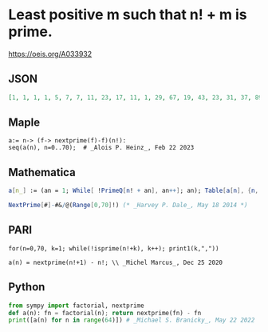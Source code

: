 # Least positive m such that n\! \+ m is prime\.
https://oeis.org/A033932
## JSON
```JSON
[1, 1, 1, 1, 5, 7, 7, 11, 23, 17, 11, 1, 29, 67, 19, 43, 23, 31, 37, 89, 29, 31, 31, 97, 131, 41, 59, 1, 67, 223, 107, 127, 79, 37, 97, 61, 131, 1, 43, 97, 53, 1, 97, 71, 47, 239, 101, 233, 53, 83, 61, 271, 53, 71, 223, 71, 149, 107, 283, 293, 271, 769, 131, 271]
```
## Maple
```Maple
a:= n-> (f-> nextprime(f)-f)(n!):
seq(a(n), n=0..70);  # _Alois P. Heinz_, Feb 22 2023
```
## Mathematica
```Mathematica
a[n_] := (an = 1; While[ !PrimeQ[n! + an], an++]; an); Table[a[n], {n, 0, 63}] (* _Jean-François Alcover_, Dec 05 2012 *)
```
```Mathematica
NextPrime[#]-#&/@(Range[0,70]!) (* _Harvey P. Dale_, May 18 2014 *)
```
## PARI
```PARI
for(n=0,70, k=1; while(!isprime(n!+k), k++); print1(k,","))
```
```PARI
a(n) = nextprime(n!+1) - n!; \\ _Michel Marcus_, Dec 25 2020
```
## Python
```Python
from sympy import factorial, nextprime
def a(n): fn = factorial(n); return nextprime(fn) - fn
print([a(n) for n in range(64)]) # _Michael S. Branicky_, May 22 2022
```
